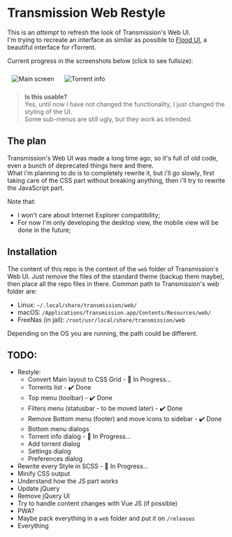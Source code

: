 # **Transmission Web Restyle**

This is an _attempt_ to refresh the look of Transmission's Web UI.\
I'm trying to recreate an interface as similar as possible to [Flood UI](https://github.com/Flood-UI/flood), a beautiful interface for rTorrent.

Current progress in the screenshots below (click to see fullsize):

<img    src="https://i.imgur.com/73vtzSa.png" 
        style="max-width: 400px; margin: 10px; cursor: pointer;" 
        title="Main screen">
<img    src="https://i.imgur.com/6OhVlqZ.png" 
        style="max-width: 400px; margin: 10px; cursor: pointer;" 
        title="Torrent info">

> **Is this usable?**\
    Yes, until now I have not changed the functionality, I just changed the styling of the UI.\
    Some sub-menus are still ugly, but they work as intended.


## **The plan**
Transmission's Web UI was made a long time ago, so it's full of old code, even a bunch of deprecated things here and there.\
What i'm planning to do is to completely rewrite it, but i'll go slowly, first taking care of the CSS part without breaking anything, then i'll try to rewrite the JavaScript part.

Note that:
- I won't care about Internet Explorer compatibility;
- For now I'm only developing the desktop view, the mobile view will be done in the future;


## **Installation**
The content of this repo is the content of the `web` folder of Transmission's Web UI. Just remove the files of the standard theme (backup them maybe), then place all the repo files in there.
Common path to Transmission's web folder are:
- Linux: `~/.local/share/transmission/web/`
- macOS: `/Applications/Transmission.app/Contents/Resources/web/`
- FreeNas (in jail): `/root/usr/local/share/transmission/web`

Depending on the OS you are running, the path could be different.


## **TODO:**
- Restyle:
    - Convert Main layout to CSS Grid - :hammer: In Progress...
    - Torrents list - :heavy_check_mark: Done
    - Top menu (toolbar) - :heavy_check_mark: Done
    - Filters menu (statusbar - to be moved later) - :heavy_check_mark: Done
    - Remove Bottom menu (footer) and move icons to sidebar - :heavy_check_mark: Done
    - Bottom menu dialogs
    - Torrent info dialog - :hammer: In Progress...
    - Add torrent dialog
    - Settings dialog
    - Preferences dialog
- Rewrite every Style in SCSS - :hammer: In Progress...
- Minify CSS output
- Understand how the JS part works
- Update jQuery
- Remove jQuery UI
- Try to handle content changes with Vue JS (if possible)
- PWA?
- Maybe pack everything in a `web` folder and put it on `/releases`
- Everything
